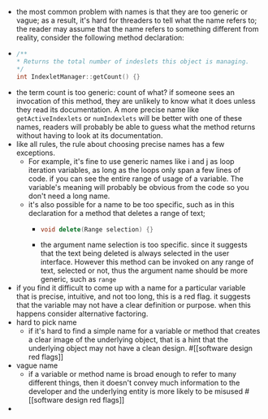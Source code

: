 - the most common problem with names is that they are too generic or vague; as a result, it's hard for threaders to tell what the name refers to; the reader may assume that the name refers to something different from reality, consider the following  method declaration:
- ```c++
  /**
  * Returns the total number of indeslets this object is managing.
  */
  int IndexletManager::getCount() {}
  ```
- the term count is too generic: count of what? if someone sees an invocation of this method, they are unlikely to know what it does unless they read its documentation. A more precise name like `getActiveIndexlets` or `numIndexlets` will be better with one of these names, readers will probably be able to guess what the method returns without having to look at its documentation.
- like all rules, the rule about choosing precise names has a few exceptions.
	- For example, it's fine to use generic names like i and j as loop iteration variables, as long as the loops only span a few lines of code. if you can see the entire range of usage of a variable. The variable's meaning will probably be obvious from the code so you don't need a long name.
	- it's also possible for a name to  be too specific, such as in this declaration for a method that deletes a range of text;
		- ```c++
		  void delete(Range selection) {}
		  ```
		- the argument name selection is too specific. since it suggests that the text being deleted is always selected in the user interface. However this method can be invoked on any range of text, selected or not, thus the argument name should be more generic, such as `range`
- if you find it difficult to come up with a name for a particular variable that is precise, intuitive, and not too long, this is a red flag. it suggests that the variable may not have a clear definition or purpose. when this happens consider alternative factoring.
- hard to pick name
	- if it's hard to find a simple name for a variable or method that creates a clear image of the underlying object, that is a hint that the underlying object may not have a clean design. #[[software design red flags]]
- vague name
	- if a variable or method name is broad enough to refer to many different things, then it doesn't convey much information to the developer and the underlying entity is more likely to be misused #[[software design red flags]]
-